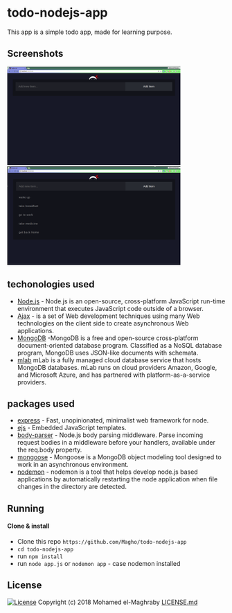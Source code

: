 # todo-nodejs-app
This app is a simple todo app, made for learning purpose.

## Screenshots

<img src="https://github.com/Magho/todo-nodejs-app/blob/master/images/1.png" width="400"> <img src="https://github.com/Magho/todo-nodejs-app/blob/master/images/2.png" width="400">

## techonologies used

* [Node.js](https://nodejs.org/en/) - Node.js is an open-source, cross-platform JavaScript run-time environment that executes JavaScript code outside of a browser.
* [Ajax](https://developer.mozilla.org/en-US/docs/Web/Guide/AJAX/Getting_Started) - is a set of Web development techniques using many Web technologies on the client side to create asynchronous Web applications.
* [MongoDB](https://www.mongodb.com/) -MongoDB is a free and open-source cross-platform document-oriented database program. Classified as a NoSQL database program, MongoDB uses JSON-like documents with schemata.
* [mlab](https://mlab.com/home) mLab is a fully managed cloud database service that hosts MongoDB databases. mLab runs on cloud providers Amazon, Google, and Microsoft Azure, and has partnered with platform-as-a-service providers.

## packages used

* [express](https://www.npmjs.com/package/express) - Fast, unopinionated, minimalist web framework for node.
* [ejs](https://www.npmjs.com/package/ejs) - Embedded JavaScript templates.
* [body-parser](https://www.npmjs.com/package/body-parser) - Node.js body parsing middleware.
Parse incoming request bodies in a middleware before your handlers, available under the req.body property.
* [mongoose](https://www.npmjs.com/package/mongoose) - Mongoose is a MongoDB object modeling tool designed to work in an asynchronous environment.
* [nodemon](https://www.npmjs.com/package/nodemon) - nodemon is a tool that helps develop node.js based applications by automatically restarting the node application when file changes in the directory are detected.

## Running

#### Clone & install

* Clone this repo `https://github.com/Magho/todo-nodejs-app`
* `cd todo-nodejs-app`
* run `npm install`
* run `node app.js` or `nodemon app` - case nodemon installed

## License 
[![License](http://img.shields.io/:license-mit-blue.svg?style=flat-square)](http://badges.mit-license.org)
Copyright (c) 2018 Mohamed el-Maghraby
[LICENSE.md](https://github.com/Magho/todo-nodejs-app/blob/master/LICENSE)
